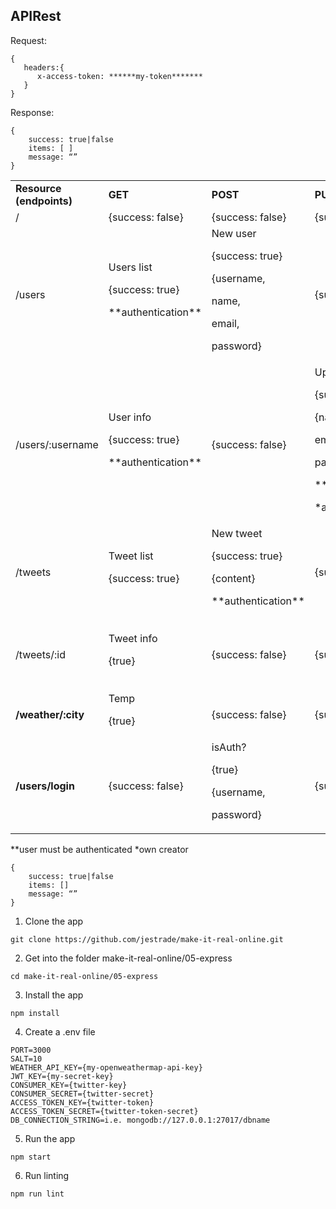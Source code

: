 ## APIRest

Request:
```
{
   headers:{
      x-access-token: ******my-token*******
   }
}
```
Response:
```
{
	success: true|false
	items: [ ]
	message: “”
}
```

<table>
  <tr>
   <td><strong>Resource (endpoints)</strong>
   </td>
   <td><strong>GET</strong>
   </td>
   <td><strong>POST</strong>
   </td>
   <td><strong>PUT</strong>
   </td>
   <td><strong>DELETE</strong>
   </td>
  </tr>
  <tr>
   <td>/
   </td>
   <td>{success: false}
   </td>
   <td>{success: false}
   </td>
   <td>{success: false}
   </td>
   <td>{success: false}
   </td>
  </tr>
  <tr>
   <td>/users
   </td>
   <td>Users list
<p>
{success: true}
<p>
**authentication**
   </td>
   <td>New user
<p>
{success: true}
<p>
{username,
<p>
name,
<p>
email,
<p>
password}
   </td>
   <td>{success: false}
   </td>
   <td>{success: false}
   </td>
  </tr>
  <tr>
   <td>/users/:username
   </td>
   <td>User info
<p>
{success: true}
<p>
**authentication**
   </td>
   <td>{success: false}
   </td>
   <td>Update user
<p>
{success: true}
<p>
{name,
<p>
email,
<p>
password}
<p>
**authentication**
<p>
*authorization*
   </td>
   <td>Delete user
<p>
{success: true}
<p>
**authentication**
<p>
*authorization*
   </td>
  </tr>
  <tr>
   <td>/tweets
   </td>
   <td>Tweet list
<p>
{success: true}
   </td>
   <td>New tweet
<p>
{success: true}
<p>
{content}
<p>
**authentication**
   </td>
   <td>{success: false}
   </td>
   <td>{success: false}
   </td>
  </tr>
  <tr>
   <td>/tweets/:id
   </td>
   <td>Tweet info
<p>
{true}
   </td>
   <td>{success: false}
   </td>
   <td>{success: false}
   </td>
   <td>Delete user
<p>
{success: true}
<p>
**authentication**
   </td>
  </tr>
  <tr>
   <td><strong>/weather/:city</strong>
   </td>
   <td>Temp
<p>
{true}
   </td>
   <td>{success: false}
   </td>
   <td>{success: false}
   </td>
   <td>{success: false}
   </td>
  </tr>
  <tr>
   <td><strong>/users/login</strong>
   </td>
   <td>{success: false}
   </td>
   <td>isAuth?
<p>
{true}
<p>
{username,
<p>
password}
   </td>
   <td>{success: false}
   </td>
   <td>{success: false}
   </td>
  </tr>
</table>

**user must be authenticated
*own creator



```
{
	success: true|false
	items: []
	message: “”
}
```

1. Clone the app
```
git clone https://github.com/jestrade/make-it-real-online.git
```

2. Get into the folder make-it-real-online/05-express
```
cd make-it-real-online/05-express
```

3. Install the app
```
npm install
```

4. Create a .env file
```
PORT=3000
SALT=10
WEATHER_API_KEY={my-openweathermap-api-key}
JWT_KEY={my-secret-key}
CONSUMER_KEY={twitter-key}
CONSUMER_SECRET={twitter-secret}
ACCESS_TOKEN_KEY={twitter-token}
ACCESS_TOKEN_SECRET={twitter-token-secret}
DB_CONNECTION_STRING=i.e. mongodb://127.0.0.1:27017/dbname
```

5. Run the app
```
npm start
```

6. Run linting
```
npm run lint
```
